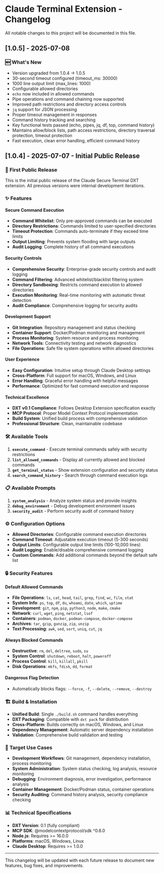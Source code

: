# Claude Terminal Extension - Changelog

All notable changes to this project will be documented in this file.

## [1.0.5] - 2025-07-08

### 🆕 What's New
- Version upgraded from 1.0.4 → 1.0.5
- 30-second timeout configured (timeout_ms: 30000)
- 1000 line output limit (max_lines: 1000)
- Configurable allowed directories
- `echo` now included in allowed commands
- Pipe operations and command chaining now supported
- Improved path restrictions and directory access controls
- `jq` support for JSON processing
- Proper timeout management in responses
- Command history tracking and searching
- Key functional tests passed (echo, pipes, jq, df, top, command history)
- Maintains allow/block lists, path access restrictions, directory traversal protection, timeout protection
- Fast execution, clean error handling, efficient command history

## [1.0.4] - 2025-07-07 - Initial Public Release

### 🎉 **First Public Release**

This is the initial public release of the Claude Secure Terminal DXT extension. All previous versions were internal development iterations.

### ✨ **Features**

#### **Secure Command Execution**
- **Command Whitelist**: Only pre-approved commands can be executed
- **Directory Restrictions**: Commands limited to user-specified directories
- **Timeout Protection**: Commands auto-terminate if they exceed time limits
- **Output Limiting**: Prevents system flooding with large outputs
- **Audit Logging**: Complete history of all command executions

#### **Security Controls**
- **Comprehensive Security**: Enterprise-grade security controls and audit logging
- **Command Filtering**: Advanced whitelist/blacklist filtering system
- **Directory Sandboxing**: Restricts command execution to allowed directories
- **Execution Monitoring**: Real-time monitoring with automatic threat detection
- **Audit Compliance**: Comprehensive logging for security audits

#### **Development Support**
- **Git Integration**: Repository management and status checking
- **Container Support**: Docker/Podman monitoring and management
- **Process Monitoring**: System resource and process monitoring
- **Network Tools**: Connectivity testing and network diagnostics
- **File Operations**: Safe file system operations within allowed directories

#### **User Experience**
- **Easy Configuration**: Intuitive setup through Claude Desktop settings
- **Cross-Platform**: Full support for macOS, Windows, and Linux
- **Error Handling**: Graceful error handling with helpful messages
- **Performance**: Optimized for fast command execution and response

#### **Technical Excellence**
- **DXT v0.1 Compliance**: Follows Desktop Extension specification exactly
- **MCP Protocol**: Proper Model Context Protocol implementation
- **Build System**: Unified build process with comprehensive validation
- **Professional Structure**: Clean, maintainable codebase

### 🛠️ **Available Tools**

1. **`execute_command`** - Execute terminal commands safely with security restrictions
2. **`list_allowed_commands`** - Display all currently allowed and blocked commands
3. **`get_terminal_status`** - Show extension configuration and security status
4. **`search_command_history`** - Search through command execution logs

### 📋 **Available Prompts**

1. **`system_analysis`** - Analyze system status and provide insights
2. **`debug_environment`** - Debug development environment issues
3. **`security_audit`** - Perform security audit of command history

### ⚙️ **Configuration Options**

- **Allowed Directories**: Configurable command execution directories
- **Command Timeout**: Adjustable execution timeout (5-300 seconds)
- **Output Limits**: Configurable output line limits (100-10,000 lines)
- **Audit Logging**: Enable/disable comprehensive command logging
- **Custom Commands**: Add additional commands beyond the default safe list

### 🔒 **Security Features**

#### **Default Allowed Commands**
- **File Operations**: `ls`, `cat`, `head`, `tail`, `grep`, `find`, `wc`, `file`, `stat`
- **System Info**: `ps`, `top`, `df`, `du`, `whoami`, `date`, `which`, `uptime`
- **Development**: `git`, `npm`, `pip`, `python3`, `node`, `make`, `cmake`
- **Network**: `curl`, `wget`, `ping`, `netstat`, `lsof`
- **Containers**: `podman`, `docker`, `podman-compose`, `docker-compose`
- **Archives**: `tar`, `gzip`, `gunzip`, `zip`, `unzip`
- **Text Processing**: `awk`, `sed`, `sort`, `uniq`, `cut`, `jq`

#### **Always Blocked Commands**
- **Destructive**: `rm`, `del`, `deltree`, `sudo`, `su`
- **System Control**: `shutdown`, `reboot`, `halt`, `poweroff`
- **Process Control**: `kill`, `killall`, `pkill`
- **Disk Operations**: `mkfs`, `fdisk`, `dd`, `format`

#### **Dangerous Flag Detection**
- Automatically blocks flags: `--force`, `-f`, `--delete`, `--remove`, `--destroy`

### 🏗️ **Build & Installation**

- **Unified Build**: Single `./build.sh` command handles everything
- **DXT Packaging**: Compatible with `dxt pack` for distribution
- **Cross-Platform**: Builds correctly on macOS, Windows, and Linux
- **Dependency Management**: Automatic server dependency installation
- **Validation**: Comprehensive build validation and testing

### 🎯 **Target Use Cases**

- **Development Workflows**: Git management, dependency installation, process monitoring
- **System Administration**: System status checking, log analysis, resource monitoring
- **Debugging**: Environment diagnosis, error investigation, performance analysis
- **Container Management**: Docker/Podman status, container operations
- **Security Auditing**: Command history analysis, security compliance checking

### 📊 **Technical Specifications**

- **DXT Version**: 0.1 (fully compliant)
- **MCP SDK**: @modelcontextprotocol/sdk ^0.6.0
- **Node.js**: Requires >= 16.0.0
- **Platforms**: macOS, Windows, Linux
- **Claude Desktop**: Requires >= 1.0.0

---

This changelog will be updated with each future release to document new features, bug fixes, and improvements.
